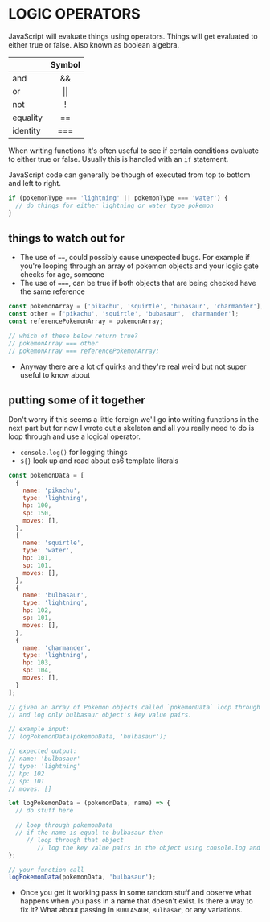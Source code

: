 # LOGIC OPERATORS

JavaScript will evaluate things using operators. Things will get evaluated to either true or false. Also known as boolean algebra.

|               | Symbol           |
| ------------- |:----------------:|
| and           | &&               |
| or            | &#124;&#124;     |
| not           | !                |
| equality      | ==               |
| identity      | ===              |

When writing functions it's often useful to see if certain conditions evaluate to either true or false. Usually this is handled with an `if` statement.

JavaScript code can generally be though of executed from top to bottom and left to right.

```js
if (pokemonType === 'lightning' || pokemonType === 'water') {
  // do things for either lightning or water type pokemon
}
```

## things to watch out for

- The use of `==`, could possibly cause unexpected bugs. For example if you're looping through an array of pokemon objects and your logic gate checks for age, someone
- The use of `===`, can be true if both objects that are being checked have the same reference

```js
const pokemonArray = ['pikachu', 'squirtle', 'bubasaur', 'charmander'];
const other = ['pikachu', 'squirtle', 'bubasaur', 'charmander'];
const referencePokemonArray = pokemonArray;

// which of these below return true?
// pokemonArray === other
// pokemonArray === referencePokemonArray;
```
- Anyway there are a lot of quirks and they're real weird but not super useful to know about

## putting some of it together

Don't worry if this seems a little foreign we'll go into writing functions in the next part but for now I wrote out a skeleton and all you really need to do is loop through and use a logical operator.

- `console.log()` for logging things
- `${}` look up and read about es6 template literals

```js
const pokemonData = [
  {
    name: 'pikachu',
    type: 'lightning',
    hp: 100,
    sp: 150,
    moves: [],
  },
  {
    name: 'squirtle',
    type: 'water',
    hp: 101,
    sp: 101,
    moves: [],
  },
  {
    name: 'bulbasaur',
    type: 'lightning',
    hp: 102,
    sp: 101,
    moves: [],
  },
  {
    name: 'charmander',
    type: 'lightning',
    hp: 103,
    sp: 104,
    moves: [],
  }
];

// given an array of Pokemon objects called `pokemonData` loop through
// and log only bulbasaur object's key value pairs.

// example input:
// logPokemonData(pokemonData, 'bulbasaur');

// expected output:
// name: 'bulbasaur'
// type: 'lightning'
// hp: 102
// sp: 101
// moves: []

let logPokemonData = (pokemonData, name) => {
  // do stuff here

  // loop through pokemonData
  // if the name is equal to bulbasaur then
     // loop through that object
        // log the key value pairs in the object using console.log and template literals
};

// your function call
logPokemonData(pokemonData, 'bulbasaur');
```

- Once you get it working pass in some random stuff and observe what happens when you pass in a name that doesn't exist. Is there a way to fix it? What about passing in `BUBLASAUR`, `Bulbasar`, or any variations.
